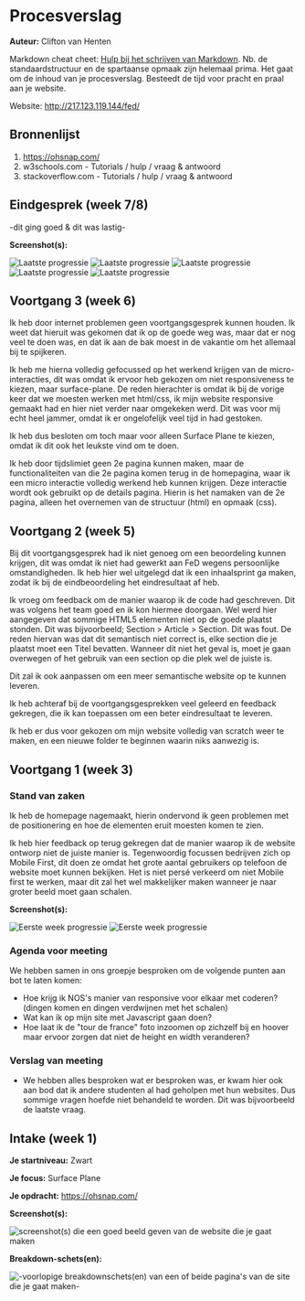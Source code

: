 # Procesverslag
**Auteur:** Clifton van Henten

Markdown cheat cheet: [Hulp bij het schrijven van Markdown](https://github.com/adam-p/markdown-here/wiki/Markdown-Cheatsheet). Nb. de standaardstructuur en de spartaanse opmaak zijn helemaal prima. Het gaat om de inhoud van je procesverslag. Besteedt de tijd voor pracht en praal aan je website.

Website: http://217.123.119.144/fed/



## Bronnenlijst
1. https://ohsnap.com/
2. w3schools.com - Tutorials / hulp / vraag & antwoord
3. stackoverflow.com - Tutorials / hulp / vraag & antwoord



## Eindgesprek (week 7/8)

-dit ging goed & dit was lastig-

**Screenshot(s):**

![Laatste progressie](images/screenshot-2.png)
![Laatste progressie](images/screenshot-3.png)
![Laatste progressie](images/screenshot-4.png)
![Laatste progressie](images/screenshot-5.png)
![Laatste progressie](images/screenshot-6.png)


## Voortgang 3 (week 6)

Ik heb door internet problemen geen voortgangsgesprek kunnen houden. Ik weet dat hieruit was gekomen dat ik op de goede weg was, maar dat er nog veel te doen was, en dat ik aan de bak moest in de vakantie om het allemaal bij te spijkeren.

Ik heb me hierna volledig gefocussed op het werkend krijgen van de micro-interacties, dit was omdat ik ervoor heb gekozen om niet responsiveness te kiezen, maar surface-plane. De reden hierachter is omdat ik bij de vorige keer dat we moesten werken met html/css, ik mijn website responsive gemaakt had en hier niet verder naar omgekeken werd. Dit was voor mij echt heel jammer, omdat ik er ongelofelijk veel tijd in had gestoken.

Ik heb dus besloten om toch maar voor alleen Surface Plane te kiezen, omdat ik dit ook het leukste vind om te doen.

Ik heb door tijdslimiet geen 2e pagina kunnen maken, maar de functionaliteiten van die 2e pagina komen terug in de homepagina, waar ik een micro interactie volledig werkend heb kunnen krijgen. Deze interactie wordt ook gebruikt op de details pagina. Hierin is het namaken van de 2e pagina, alleen het overnemen van de structuur (html) en opmaak (css).

## Voortgang 2 (week 5)

Bij dit voortgangsgesprek had ik niet genoeg om een beoordeling kunnen krijgen, dit was omdat ik niet had gewerkt aan FeD wegens persoonlijke omstandigheden. Ik heb hier wel uitgelegd dat ik een inhaalsprint ga maken, zodat ik bij de eindbeoordeling het eindresultaat af heb.

Ik vroeg om feedback om de manier waarop ik de code had geschreven. Dit was volgens het team goed en ik kon hiermee doorgaan. Wel werd hier aangegeven dat sommige HTML5 elementen niet op de goede plaatst stonden. Dit was bijvoorbeeld; Section > Article > Section. Dit was fout. De reden hiervan was dat dit semantisch niet correct is, elke section die je plaatst moet een Titel bevatten. Wanneer dit niet het geval is, moet je gaan overwegen of het gebruik van een section op die plek wel de juiste is.

Dit zal ik ook aanpassen om een meer semantische website op te kunnen leveren. 

Ik heb achteraf bij de voortgangsgesprekken veel geleerd en feedback gekregen, die ik kan toepassen om een beter eindresultaat te leveren.

Ik heb er dus voor gekozen om mijn website volledig van scratch weer te maken, en een nieuwe folder te beginnen waarin niks aanwezig is.

## Voortgang 1 (week 3)

### Stand van zaken

Ik heb de homepage nagemaakt, hierin ondervond ik geen problemen met de positionering en hoe de elementen eruit moesten komen te zien.

Ik heb hier feedback op terug gekregen dat de manier waarop ik de website ontworp niet de juiste manier is. Tegenwoordig focussen bedrijven zich op Mobile First, dit doen ze omdat het grote aantal gebruikers op telefoon de website moet kunnen bekijken. Het is niet persé verkeerd om niet Mobile first te werken, maar dit zal het wel makkelijker maken wanneer je naar groter beeld moet gaan schalen.

**Screenshot(s):**

![Eerste week progressie](images/5zBnF73.png)
![Eerste week progressie](images/ALSsuqf.png)

### Agenda voor meeting

We hebben samen in ons groepje besproken om de volgende punten aan bot te laten komen:

- Hoe krijg ik NOS's manier van responsive voor elkaar met coderen? (dingen komen en dingen verdwijnen met het schalen) 
- Wat kan ik op mijn site met Javascript gaan doen?
- Hoe laat ik de "tour de france" foto inzoomen op zichzelf bij en hoover maar ervoor zorgen dat niet de height en width veranderen?


### Verslag van meeting

- We hebben alles besproken wat er besproken was, er kwam hier ook aan bod dat ik andere studenten al had geholpen met hun websites. Dus sommige vragen hoefde niet behandeld te worden.
Dit was bijvoorbeeld de laatste vraag.

## Intake (week 1)

**Je startniveau:** Zwart

**Je focus:** Surface Plane

**Je opdracht:** https://ohsnap.com/

**Screenshot(s):**

![screenshot(s) die een goed beeld geven van de website die je gaat maken](images/dummy-image1.png)

**Breakdown-schets(en):**

![-voorlopige breakdownschets(en) van een of beide pagina's van de site die je gaat maken-](images/dummy-image2.png)
